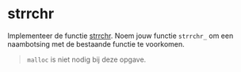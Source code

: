 # strrchr

Implementeer de functie [strrchr](https://manual.cs50.io/3/strrchr). Noem jouw functie `strrchr_` om een naambotsing met de bestaande functie te voorkomen.

> `malloc` is niet nodig bij deze opgave.